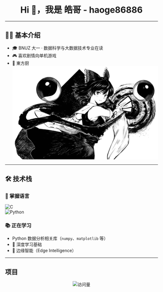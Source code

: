 <h1 align="center">Hi 👋，我是 皓哥 - haoge86886</h1>

---

## 🧑‍💻 基本介绍
- 🎓 BNUZ 大一 · 数据科学与大数据技术专业在读  
- 🎮 喜欢剧情向单机游戏  
- 🌸 東方厨  
![TouHou](./0cad8b6dccd0a26044fe9d386b3d9b8.jpg)
---

## 🛠️ 技术栈

### 📌 掌握语言
![C](https://img.shields.io/badge/C-blue?style=flat-square&logo=c)  
![Python](https://img.shields.io/badge/Python-3776AB?style=flat-square&logo=python)

### 📚 正在学习
- Python 数据分析相关库（`numpy`、`matplotlib` 等）  
- 🧠 深度学习基础  
- 📡 边缘智能（Edge Intelligence）  

---



## 项目  



<p align="center">
  <img src="https://komarev.com/ghpvc/?username=haoge86886&style=flat-square" alt="访问量"/>
</p>
